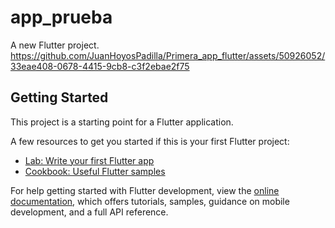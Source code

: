 # app_prueba

A new Flutter project.
https://github.com/JuanHoyosPadilla/Primera_app_flutter/assets/50926052/33eae408-0678-4415-9cb8-c3f2ebae2f75


## Getting Started

This project is a starting point for a Flutter application.

A few resources to get you started if this is your first Flutter project:

- [Lab: Write your first Flutter app](https://docs.flutter.dev/get-started/codelab)
- [Cookbook: Useful Flutter samples](https://docs.flutter.dev/cookbook)

For help getting started with Flutter development, view the
[online documentation](https://docs.flutter.dev/), which offers tutorials,
samples, guidance on mobile development, and a full API reference.
